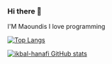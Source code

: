 ### Hi there 👋

I'M Maoundis I love programming

[![Top Langs](https://github-readme-stats.vercel.app/api/top-langs/?username=ikbal-hanafi&theme=cobalt&layout=compact)](https://github.com/ikbal-hanafi)

[![ikbal-hanafi GitHub stats](https://github-readme-stats.vercel.app/api?username=ikbal-hanafi&theme=cobalt&show_icons=true)](https://github.com/ikbal-hanafi)
